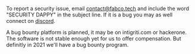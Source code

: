 To report a security issue, email contact@fabco.tech and include the word "SECURITY DAPPY" in the subject line. If it is a bug you may as well connect on [discord](https://discord.gg/8Cu5UFV).
 
A bug bounty platform is planned, it may be on intigriti.com or hackerone. The software is not stable enough yet for us to offer compensation. But definitly in 2021 we'll have a bug bounty program.
